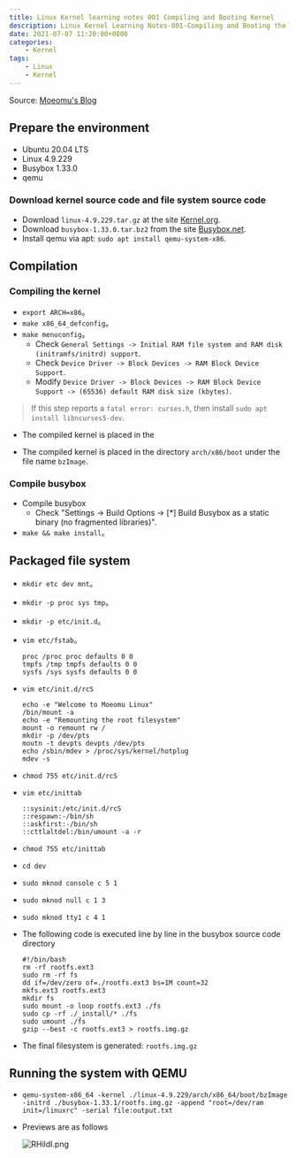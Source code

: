 ```yaml
---
title: Linux Kernel learning notes 001 Compiling and Booting Kernel
description: Linux Kernel Learning Notes-001-Compiling and Booting the Kernel
date: 2021-07-07 11:20:00+0800
categories:
    - Kernel
tags:
    - Linux
    - Kernel
---
```


Source: [Moeomu's Blog](/posts/linux-kernel-learning-notes-001-compiling-and-booting-kernel/)

## Prepare the environment

- Ubuntu 20.04 LTS
- Linux 4.9.229
- Busybox 1.33.0
- qemu

### Download kernel source code and file system source code

- Download `linux-4.9.229.tar.gz` at the site [Kernel.org](https://www.kernel.org).
- Download `busybox-1.33.0.tar.bz2` from the site [Busybox.net](https://www.busybox.net/downloads).
- Install qemu via apt: `sudo apt install qemu-system-x86`.

## Compilation

### Compiling the kernel

- `export ARCH=x86`。
- `make x86_64_defconfig`。
- `make menuconfig`。
  - Check `General Settings -> Initial RAM file system and RAM disk (initramfs/initrd) support`.
  - Check `Device Driver -> Block Devices -> RAM Block Device Support`.
  - Modify `Device Driver -> Block Devices -> RAM Block Device Support -> (65536) default RAM disk size (kbytes)`.

> If this step reports a `fatal error: curses.h`, then install `sudo apt install libncurses5-dev`.

- The compiled kernel is placed in the

- The compiled kernel is placed in the directory `arch/x86/boot` under the file name `bzImage`.

### Compile busybox

- Compile busybox
  - Check "Settings -> Build Options -> [*] Build Busybox as a static binary (no fragmented libraries)".
- `make && make install`。

## Packaged file system

- `mkdir etc dev mnt`。
- `mkdir -p proc sys tmp`。
- `mkdir -p etc/init.d`。
- `vim etc/fstab`。
  
  ```text
  proc /proc proc defaults 0 0
  tmpfs /tmp tmpfs defaults 0 0
  sysfs /sys sysfs defaults 0 0
  ```

- `vim etc/init.d/rcS`

  ```shell
  echo -e "Welcome to Moeomu Linux"
  /bin/mount -a
  echo -e "Remounting the root filesystem"
  mount -o remount rw /
  mkdir -p /dev/pts
  moutn -t devpts devpts /dev/pts
  echo /sbin/mdev > /proc/sys/kernel/hotplug
  mdev -s
  ```

- `chmod 755 etc/init.d/rcS`
- `vim etc/inittab`
  
  ```text
  ::sysinit:/etc/init.d/rcS
  ::respawn:-/bin/sh
  ::askfirst:-/bin/sh
  ::cttlaltdel:/bin/umount -a -r
  ```

- `chmod 755 etc/inittab`
- `cd dev`
- `sudo mknod console c 5 1`
- `sudo mknod null c 1 3`
- `sudo mknod tty1 c 4 1`

- The following code is executed line by line in the busybox source code directory
  
  ```shell
  #!/bin/bash
  rm -rf rootfs.ext3
  sudo rm -rf fs
  dd if=/dev/zero of=./rootfs.ext3 bs=1M count=32
  mkfs.ext3 rootfs.ext3
  mkdir fs
  sudo mount -o loop rootfs.ext3 ./fs
  sudo cp -rf ./_install/* ./fs
  sudo umount ./fs
  gzip --best -c rootfs.ext3 > rootfs.img.gz

  ```

- The final filesystem is generated: `rootfs.img.gz`

## Running the system with QEMU

- `qemu-system-x86_64 -kernel ./linux-4.9.229/arch/x86_64/boot/bzImage -initrd ./busybox-1.33.1/rootfs.img.gz -append "root=/dev/ram init=/linuxrc" -serial file:output.txt`

- Previews are as follows

  ![RHildI.png](https://z3.ax1x.com/2021/07/07/RHildI.png)
